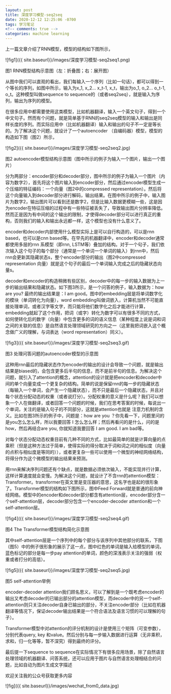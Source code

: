 ```yaml
---
layout: post
title: 深度学习模型-seq2seq
date: 2020-12-12 12:25:06 -0700
tags: 学习笔记
<!-- comments: true -->
categories: machine learning
---
```


上一篇文章介绍了RNN模型，模型的结构如下图所示，

![fig1]({{ site.baseurl}}/images/深度学习模型-seq2seq1.png)

图1 RNN模型结构示意图（左：折叠图；右：展开图）

从图中我们可以直观的看出，我们每输入一个序列（比如一句话），都可以得到一个等长的序列，如图中所示，输入为x_1, x_2... x_t-1, x_t，输出为o_1, o_2... o_t-1, o_t。这种模型叫做sequence to sequence的（或者seq2seq），就是输入为序列，输出为序列的模型。

在很多应用中都需要使用这类模型，比如机器翻译，输入一个英文句子，得到一个中文句子。然而有个问题，就是简单基于RNN的seq2seq模型的输入和输出是同样长度的序列。而实际应用中（比如机器翻译）输入和输出的句子不一定是等长的。为了解决这个问题，就设计了一个autoencoder （自编码器）模型，模型的构造如下图（图2）所示，

![fig2]({{ site.baseurl}}/images/深度学习模型-seq2seq2.jpg)

图2 autoencoder模型结构示意图（图中所示的例子为输入一个图片，输出一个图片）

分为两部分：encoder部分和decoder部分，图中所示的例子为输入一个图片（内容为数字2），首先将这个图片输入到encoder部分，然后通过encoder模型生成一个压缩的特征编码：一个向量（图2中的compressed representation）。然后将这个向量输入到decoder部分进行解码，输出结果。在图中所示的例子中，输入图片为数字2，输出图片可以看到还是数字2，但是比输入数据更模糊一些，这是因为encoder在特征压缩的过程中有一些特征被丢失了，导致输出图片分辨率降低。然而正是因为有中间的这个输出的限制，才使得decoder部分可以进行真正的重构，否则我们的输入和输出永远都一样，这个模型也没有什么意义了。

encoder和decoder内部使用什么模型实际上是可以自行构造的，可以是rnn based，也可以是cnn based等。在早先的机器翻译中，encoder和decoder通常都使用多层的rnn 系模型（即rnn, LSTM等）叠加的结构。对于一个句子，我们依次输入这个句子的每个部分（通常是一个单词一个单词的输入）到rnn中，然后rnn会更新其隐藏状态s，整个encoder部分的输出（图2中compressed representation 向量）就是这个句子的最后一个单词输入完成之后的隐藏状态向量s。

decoder和encoder的构造稍微有些区别，decoder中的每一步的输入数据为上一步的输出结果和隐藏状态。如下图3所示，是一个问答的例子，输入数据为：how are you? 最终的输出结果是：I am good。图中的embedding层是将单词数字化的模块（单词转化为向量），word embedding叫做词嵌入，计算机当然不可能直接处理单词，或者汉字等文字，而只能将他们数字化之后才能进行计算，embedding就起了这个作用，把词（或字）转化为数字可以有很多不同的方式，如何使转化后的数字（向量）中包含更多的词的语义信息（某种程度上说是词和词之间的关联的信息）是自然语言处理领域研究的方向之一（这里我把词嵌入这个概念做广义的理解，与词表达（word representation）同义）。

![fig3]({{ site.baseurl}}/images/深度学习模型-seq2seq3.gif)

图3 处理问答问题的autoencoder模型的示意图

这种用rnn最后的隐藏状态作为encoder的输出的设计会导致一个问题，就是输出结果是biased的，会包含更多后半句的信息，而不是前半句的信息。为解决这个问题，就引入了attention的概念，attention的设计就是把encoder和decoder中间的单个向量变成一个更复杂的结构。简单的说是保留rnn的每一步的隐藏状态（每输入一个单词，会产生一个隐藏状态），而不只是最后一个隐藏状态，并且对每个状态分配动态的权重（或者说打分）。分配权重的意义是什么呢？我们可以想象一个人在做翻译，或者回答一个问题的时候，我们在思考答案的时候，每说出一个单词，关注的是输入句子的不同部分，这就是attention也就是 注意力机制的含义。比如在图3所示的例子中，问题是：how are you ？你先看一下，问题里问的是you怎么怎么样，所以我要回答 I 怎么怎么样；然后再看问的是什么，问的是how，然后再结合are you, 你就知道我要回答 I am good. I am bad等。

对每个状态分配动态权重目前有几种不同的方式，比如最简单的就是计算向量的点乘积（但是这种方法过于简单，使得实际的得分取决于词和词之间的相似度（向量的点积与相似度是等同的）），或者更复杂一些可以使用一个微型的神经网络结构，将得分作为这个微模型的输出结果来预测。

用rnn来解决序列问题还有个缺点，就是数据必须依次输入，不能实现并行计算，这样计算速度就会变慢。为解决这个问题，就设计了不含rnn的attention模型：Transformer。transformer在英文里是变压器的意思，这名字也是起的很形象了。Transformer模型的结构如下图所示，图中Feed Forward就是普通的前向神经网络。模型中的encoder和decoder部分都含有attention层，encoder部分含一个self-attention层，decoder部分包含一个encoder-decoder attention和一个self-attention层。

![fig4]({{ site.baseurl}}/images/深度学习模型-seq2seq4.gif)

图4 The Transformer模型结构简化示意图

其中self-attention层是一个序列中的每个部分与该序列中其他部分的联系，下图（图5）中的例子很形象的展示了这一点，图中红色的单词是输入给模型的单词，蓝色标记的部分是每一步pay attention的单词，颜色的深浅表示关注的强弱（权重或者打分的高低）。

![fig5]({{ site.baseurl}}/images/深度学习模型-seq2seq5.jpg)

图5 self-attention举例

encoder-decoder attention我们顾名思义，可以了解到是一个既考虑encoder的输出又考虑decoder的已输出部分的attention模型，而decoder中的另一个self-attention则只关注decoder自身已输出的部分，不关注encoder部分（比如在机器翻译等情况下，保证decoder输出结果是一个符合语法及语言习惯的可以理解的句子）。

Transformer模型中对attention的评分机制的设计是使用三个矩阵（可变参数），分别代表query, key 和value。然后分别与每一步输入数据进行运算（无非乘积，求和，归一化等等，暂不深究）得到最终的评分。

最后提一下sequence to sequence在实际情况下有很多应用场景，除了自然语言处理领域的机器翻译、问答系统，还可以应用于图片与自然语言处理相结合的问题，比如自动为图片生成文字描述

欢迎关注我的公众号获取更多内容

![fig]({{ site.baseurl}}/images/wechat_from0_data.jpg)